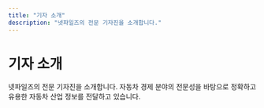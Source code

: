 ```yaml
---
title: "기자 소개"
description: "넷파일즈의 전문 기자진을 소개합니다."
---
```


# 기자 소개

넷파일즈의 전문 기자진을 소개합니다. 자동차 경제 분야의 전문성을 바탕으로 정확하고 유용한 자동차 산업 정보를 전달하고 있습니다.
